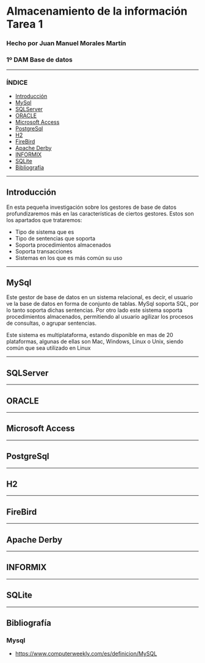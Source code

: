 # Almacenamiento de la información Tarea 1
### Hecho por Juan Manuel Morales Martín  
### 1º DAM Base de datos

***


### ÍNDICE

* [Introducción](#introducción)
* [MySql](#mysql)
* [SQLServer](#sqlserver)
* [ORACLE](#oracle)
* [Microsoft Access](#microsoft-access)
* [PostgreSql](#postgresql)
* [H2](#h2)
* [FireBird](#firebird)
* [Apache Derby](#apache-derby)
* [INFORMIX](#informix)
* [SQLite](#sqlite)
* [Bibliografía](#bibliografía)

***

## Introducción

En esta pequeña investigación sobre los gestores de base de datos profundizaremos más en las características de ciertos gestores.
Estos son los apartados que trataremos:

* Tipo de sistema que es
* Tipo de sentencias que soporta
* Soporta procedimientos almacenados
* Soporta transacciones
* Sistemas en los que es más común su uso

***

## MySql

Este gestor de base de datos en un sistema relacional, es decir, el usuario ve la base de datos en forma de conjunto de tablas. MySql soporta SQL, por lo tanto soporta dichas sentencias. Por otro lado este sistema soporta procedimientos almacenados, permitiendo al usuario agilizar los procesos de consultas, o agrupar sentencias.  

Este sistema es multiplataforma, estando disponible en mas de 20 plataformas, algunas de ellas son Mac, Windows, Linux o Unix, siendo común que sea utilizado en Linux

***

## SQLServer  

***

## ORACLE

***

## Microsoft Access

***

## PostgreSql

***

## H2

***

## FireBird

***

## Apache Derby

***

## INFORMIX

***

## SQLite

***
 
## Bibliografía  
### Mysql
* https://www.computerweekly.com/es/definicion/MySQL
